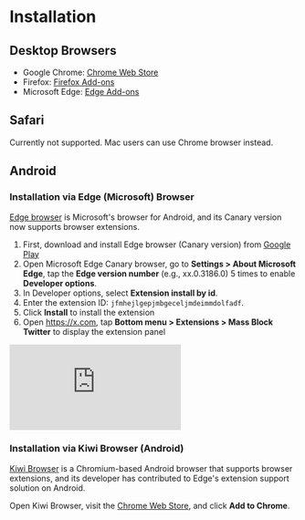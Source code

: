 # Installation

## Desktop Browsers

- Google Chrome: [Chrome Web Store](https://chromewebstore.google.com/detail/mass-block-twitter/eaghpebepefbcadjdppjjopoagckdhej)
- Firefox: [Firefox Add-ons](https://addons.mozilla.org/firefox/addon/mass-block-twitter/)
- Microsoft Edge: [Edge Add-ons](https://microsoftedge.microsoft.com/addons/detail/jfmhejlgepjmbgeceljmdeimmdolfadf)

## Safari

Currently not supported. Mac users can use Chrome browser instead.

## Android

### Installation via Edge (Microsoft) Browser

[Edge browser](https://play.google.com/store/apps/details?id=com.microsoft.emmx.canary) is Microsoft's browser for Android, and its Canary version now supports browser extensions.

1. First, download and install Edge browser (Canary version) from [Google Play](https://play.google.com/store/apps/details?id=com.microsoft.emmx.canary)
2. Open Microsoft Edge Canary browser, go to **Settings > About Microsoft Edge**, tap the **Edge version number** (e.g., xx.0.3186.0) 5 times to enable **Developer options**.
3. In Developer options, select **Extension install by id**.
4. Enter the extension ID: `jfmhejlgepjmbgeceljmdeimmdolfadf`.
5. Click **Install** to install the extension
6. Open <https://x.com>, tap **Bottom menu > Extensions > Mass Block Twitter** to display the extension panel

<iframe class="vertical-video" src="https://www.youtube.com/embed/C4OxOQ0Z_YY?si=y03_BCErEA-XdQiB" title="YouTube video player" frameborder="0" allow="accelerometer; autoplay; clipboard-write; encrypted-media; gyroscope; picture-in-picture; web-share" referrerpolicy="strict-origin-when-cross-origin" allowfullscreen></iframe>

### Installation via Kiwi Browser (Android)

[Kiwi Browser](https://github.com/kiwibrowser/src.next) is a Chromium-based Android browser that supports browser extensions, and its developer has contributed to Edge's extension support solution on Android.

Open Kiwi Browser, visit the [Chrome Web Store](https://chromewebstore.google.com/detail/mass-block-twitter/eaghpebepefbcadjdppjjopoagckdhej), and click **Add to Chrome**.
